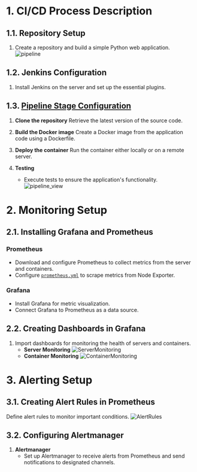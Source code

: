 # 1. CI/CD Process Description

## 1.1. Repository Setup
1. Create a repository and build a simple Python web application.
![pipeline](https://drive.google.com/file/d/1CmyqX3EfqUsSxbHAynMeWAq4qSv6VcvR/view?usp=sharing)
## 1.2. Jenkins Configuration
1. Install Jenkins on the server and set up the essential plugins.

## 1.3. [Pipeline Stage Configuration](./Scripts/pipeline.yml)
1. **Clone the repository**
   Retrieve the latest version of the source code.

2. **Build the Docker image**
   Create a Docker image from the application code using a Dockerfile.

3. **Deploy the container**
   Run the container either locally or on a remote server.

4. **Testing**
   - Execute tests to ensure the application's functionality.
![pipeline_view](https://drive.google.com/file/d/1DiP-f8O5YdubJzycgoR_MGvyCBeldLE6/view?usp=sharing)
# 2. Monitoring Setup

## 2.1. Installing Grafana and Prometheus

### Prometheus
- Download and configure Prometheus to collect metrics from the server and containers.
- Configure [`prometheus.yml`](./Scripts/prometheus.yml) to scrape metrics from Node Exporter.

### Grafana
- Install Grafana for metric visualization.
- Connect Grafana to Prometheus as a data source.

## 2.2. Creating Dashboards in Grafana
1. Import dashboards for monitoring the health of servers and containers.
   - **Server Monitoring**
   ![ServerMonitoring](https://drive.google.com/file/d/1SPazv03auZgzJ_USmn0dcwYms9rgMBAP/view?usp=sharing)
   - **Container Monitoring**
    ![ContainerMonitoring](https://drive.google.com/file/d/1Jb1llgWzU3aTcq99c3EsG4SPPO0_Pcyf/view?usp=drive_link)

# 3. Alerting Setup

## 3.1. Creating Alert Rules in Prometheus
Define alert rules to monitor important conditions.
![AlertRules](https://drive.google.com/uc?export=view&id=1an84xggSJTvmdBo9LGPvlSURyNc7TrKW)

## 3.2. Configuring Alertmanager
1. **Alertmanager**
   - Set up Alertmanager to receive alerts from Prometheus and send notifications to designated channels.


